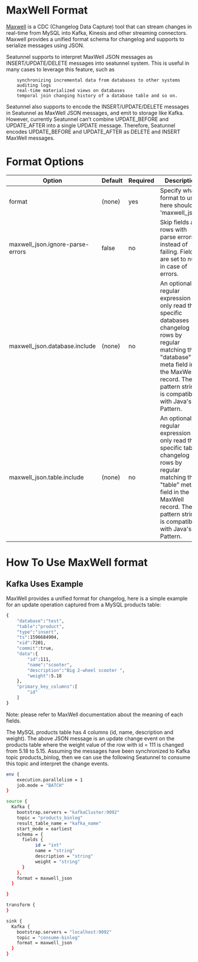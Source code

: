 # MaxWell Format

[Maxwell](https://maxwells-daemon.io/) is a CDC (Changelog Data Capture) tool that can stream changes in real-time from MySQL into Kafka, Kinesis and other streaming connectors. Maxwell provides a unified format schema for changelog and supports to serialize messages using JSON.

Seatunnel supports to interpret MaxWell JSON messages as INSERT/UPDATE/DELETE messages into seatunnel system. This is useful in many cases to leverage this feature, such as

        synchronizing incremental data from databases to other systems
        auditing logs
        real-time materialized views on databases
        temporal join changing history of a database table and so on.

Seatunnel also supports to encode the INSERT/UPDATE/DELETE messages in Seatunnel as MaxWell JSON messages, and emit to storage like Kafka. However, currently Seatunnel can’t combine UPDATE_BEFORE and UPDATE_AFTER into a single UPDATE message. Therefore, Seatunnel encodes UPDATE_BEFORE and UPDATE_AFTER as DELETE and INSERT MaxWell messages.

# Format Options

|              Option              | Default | Required |                                                                                                 Description                                                                                                  |
|----------------------------------|---------|----------|--------------------------------------------------------------------------------------------------------------------------------------------------------------------------------------------------------------|
| format                           | (none)  | yes      | Specify what format to use, here should be 'maxwell_json'.                                                                                                                                                   |
| maxwell_json.ignore-parse-errors | false   | no       | Skip fields and rows with parse errors instead of failing. Fields are set to null in case of errors.                                                                                                         |
| maxwell_json.database.include    | (none)  | no       | An optional regular expression to only read the specific databases changelog rows by regular matching the "database" meta field in the MaxWell record. The pattern string is compatible with Java's Pattern. |
| maxwell_json.table.include       | (none)  | no       | An optional regular expression to only read the specific tables changelog rows by regular matching the "table" meta field in the MaxWell record. The pattern string is compatible with Java's Pattern.       |

# How To Use MaxWell format

## Kafka Uses Example

MaxWell provides a unified format for changelog, here is a simple example for an update operation captured from a MySQL products table:

```bash
{
    "database":"test",
    "table":"product",
    "type":"insert",
    "ts":1596684904,
    "xid":7201,
    "commit":true,
    "data":{
        "id":111,
        "name":"scooter",
        "description":"Big 2-wheel scooter ",
        "weight":5.18
    },
    "primary_key_columns":[
        "id"
    ]
}
```

Note: please refer to MaxWell documentation about the meaning of each fields.

The MySQL products table has 4 columns (id, name, description and weight).
The above JSON message is an update change event on the products table where the weight value of the row with id = 111 is changed from 5.18 to 5.15.
Assuming the messages have been synchronized to Kafka topic products_binlog, then we can use the following Seatunnel to consume this topic and interpret the change events.

```bash
env {
    execution.parallelism = 1
    job.mode = "BATCH"
}

source {
  Kafka {
    bootstrap.servers = "kafkaCluster:9092"
    topic = "products_binlog"
    result_table_name = "kafka_name"
    start_mode = earliest
    schema = {
      fields {
           id = "int"
           name = "string"
           description = "string"
           weight = "string"
      }
    },
    format = maxwell_json
  }

}

transform {
}

sink {
  Kafka {
    bootstrap.servers = "localhost:9092"
    topic = "consume-binlog"
    format = maxwell_json
  }
}
```

